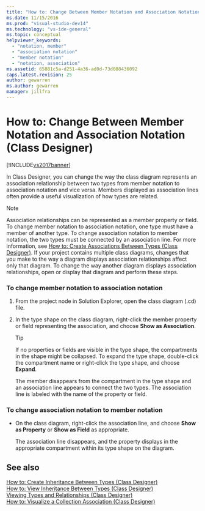 ```yaml
---
title: "How to: Change Between Member Notation and Association Notation (Class Designer) | Microsoft Docs"
ms.date: 11/15/2016
ms.prod: "visual-studio-dev14"
ms.technology: "vs-ide-general"
ms.topic: conceptual
helpviewer_keywords: 
  - "notation, member"
  - "association notation"
  - "member notation"
  - "notation, association"
ms.assetid: 65881c5a-d251-4a36-ad0d-73d088436092
caps.latest.revision: 25
author: gewarren
ms.author: gewarren
manager: jillfra
---
```

# How to: Change Between Member Notation and Association Notation (Class Designer)
[!INCLUDE[vs2017banner](../includes/vs2017banner.md)]

In Class Designer, you can change the way the class diagram represents an association relationship between two types from member notation to association notation and vice versa. Members displayed as association lines often provide a useful visualization of how types are related.  
  
> [!NOTE]
> Association relationships can be represented as a member property or field. To change member notation to association notation, one type must have a member of another type. To change association notation to member notation, the two types must be connected by an association line. For more information, see [How to: Create Associations Between Types (Class Designer)](../ide/how-to-create-associations-between-types-class-designer.md). If your project contains multiple class diagrams, changes that you make to the way a diagram displays association relationships affect only that diagram. To change the way another diagram displays association relationships, open or display that diagram and perform these steps.  
  
### To change member notation to association notation  
  
1. From the project node in Solution Explorer, open the class diagram (.cd) file.  
  
2. In the type shape on the class diagram, right-click the member property or field representing the association, and choose **Show as Association**.  
  
    > [!TIP]
    > If no properties or fields are visible in the type shape, the compartments in the shape might be collapsed. To expand the type shape, double-click the compartment name or right-click the type shape, and choose **Expand**.  
  
     The member disappears from the compartment in the type shape and an association line appears to connect the two types. The association line is labeled with the name of the property or field.  
  
### To change association notation to member notation  
  
- On the class diagram, right-click the association line, and choose **Show as Property** or **Show as Field** as appropriate.  
  
     The association line disappears, and the property displays in the appropriate compartment within its type shape on the diagram.  
  
## See also  
 [How to: Create Inheritance Between Types (Class Designer)](../ide/how-to-create-inheritance-between-types-class-designer.md)   
 [How to: View Inheritance Between Types (Class Designer)](../ide/how-to-view-inheritance-between-types-class-designer.md)   
 [Viewing Types and Relationships (Class Designer)](../ide/viewing-types-and-relationships-class-designer.md)   
 [How to: Visualize a Collection Association (Class Designer)](../ide/how-to-visualize-a-collection-association-class-designer.md)

